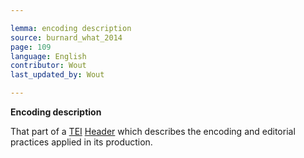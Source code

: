 ```yaml
---

lemma: encoding description
source: burnard_what_2014
page: 109
language: English
contributor: Wout
last_updated_by: Wout

---
```


**Encoding description**

That part of a [TEI](TEI.html) [Header](header.html) which describes the encoding and editorial practices applied in its production.
